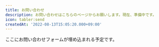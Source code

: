 ```yaml
---
title: お問い合わせ
description: お問い合わせはこちらのページからお願いします。現在、準備中です。
icon: tabler:send
createdAt: '2022-08-13T15:05:20.000+09:00'
---
```


ここにお問い合わせフォームが埋め込まれる予定です。
